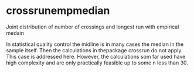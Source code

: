 # crossrunempmedian
Joint distribution of number of crossings and longest run with empirical medain

In statistical quality control the midline is in many cases the median in the sample itself. Then the calculations in thepackage crossrun do not apply. This case is addressed here. However, the calculations som far used have high complexity and are only practically feasible up to some n less than 30.
